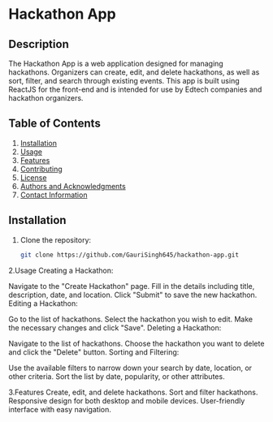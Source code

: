 # Hackathon App

## Description
The Hackathon App is a web application designed for managing hackathons. Organizers can create, edit, and delete hackathons, as well as sort, filter, and search through existing events. This app is built using ReactJS for the front-end and is intended for use by Edtech companies and hackathon organizers.

## Table of Contents
1. [Installation](#installation)
2. [Usage](#usage)
3. [Features](#features)
4. [Contributing](#contributing)
5. [License](#license)
6. [Authors and Acknowledgments](#authors-and-acknowledgments)
7. [Contact Information](#contact-information)

## Installation

1. Clone the repository:
   ```bash
   git clone https://github.com/GauriSingh645/hackathon-app.git

2.Usage
Creating a Hackathon:

Navigate to the "Create Hackathon" page.
Fill in the details including title, description, date, and location.
Click "Submit" to save the new hackathon.
Editing a Hackathon:

Go to the list of hackathons.
Select the hackathon you wish to edit.
Make the necessary changes and click "Save".
Deleting a Hackathon:

Navigate to the list of hackathons.
Choose the hackathon you want to delete and click the "Delete" button.
Sorting and Filtering:

Use the available filters to narrow down your search by date, location, or other criteria.
Sort the list by date, popularity, or other attributes.

3.Features
Create, edit, and delete hackathons.
Sort and filter hackathons.
Responsive design for both desktop and mobile devices.
User-friendly interface with easy navigation.
